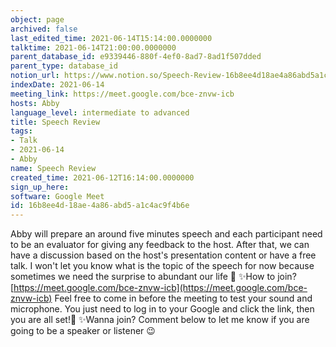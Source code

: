 ```yaml
---
object: page
archived: false
last_edited_time: 2021-06-14T15:14:00.0000000
talktime: 2021-06-14T21:00:00.0000000
parent_database_id: e9339446-880f-4ef0-8ad7-8ad1f507dded
parent_type: database_id
notion_url: https://www.notion.so/Speech-Review-16b8ee4d18ae4a86abd5a1c4ac9f4b6e
indexDate: 2021-06-14
meeting_link: https://meet.google.com/bce-znvw-icb
hosts: Abby
language_level: intermediate to advanced
title: Speech Review
tags:
- Talk
- 2021-06-14
- Abby
name: Speech Review
created_time: 2021-06-12T16:14:00.0000000
sign_up_here: 
software: Google Meet
id: 16b8ee4d-18ae-4a86-abd5-a1c4ac9f4b6e
---
```


Abby will prepare an around five minutes speech and each participant need to be an evaluator for giving any feedback to the host. After that, we can have a discussion based on the host's presentation content or have a free talk. I won't let you know what is the topic of the speech for now because sometimes we need the surprise to abundant our life 🥰
✨How to join?
 [https://meet.google.com/bce-znvw-icb](https://meet.google.com/bce-znvw-icb) 
Feel free to come in before the meeting to test your sound and microphone. You just need to log in to your Google and click the link, then you are all set!🥳 
✨Wanna join?
Comment below to let me know if you are going to be a speaker or listener 😉

